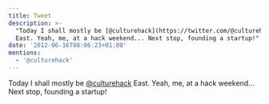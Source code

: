 ```yaml
---
title: Tweet
description: >-
  "Today I shall mostly be [@culturehack](https://twitter.com/@culturehack)
  East. Yeah, me, at a hack weekend... Next stop, founding a startup!"
date: '2012-06-16T08:06:23+01:00'
mentions:
  - '@culturehack'
---
```

Today I shall mostly be [@culturehack](https://twitter.com/@culturehack) East. Yeah, me, at a hack weekend... Next stop, founding a startup!
